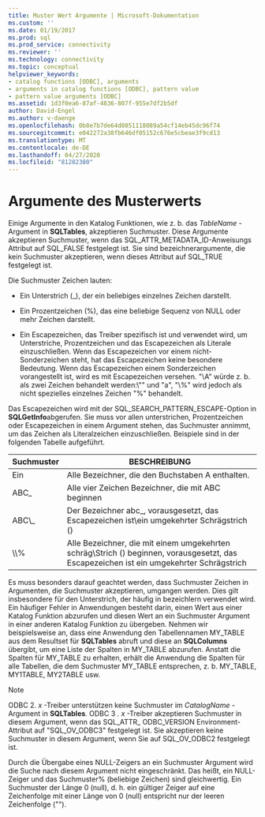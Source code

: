 ```yaml
---
title: Muster Wert Argumente | Microsoft-Dokumentation
ms.custom: ''
ms.date: 01/19/2017
ms.prod: sql
ms.prod_service: connectivity
ms.reviewer: ''
ms.technology: connectivity
ms.topic: conceptual
helpviewer_keywords:
- catalog functions [ODBC], arguments
- arguments in catalog functions [ODBC], pattern value
- pattern value arguments [ODBC]
ms.assetid: 1d3f0ea6-87af-4836-807f-955e7df2b5df
author: David-Engel
ms.author: v-daenge
ms.openlocfilehash: 0b8e7b7de64d8051118089a54cf14eb45dc96f74
ms.sourcegitcommit: e042272a38fb646df05152c676e5cbeae3f9cd13
ms.translationtype: MT
ms.contentlocale: de-DE
ms.lasthandoff: 04/27/2020
ms.locfileid: "81282380"
---
```

# <a name="pattern-value-arguments"></a>Argumente des Musterwerts
Einige Argumente in den Katalog Funktionen, wie z. b. das *TableName* -Argument in **SQLTables**, akzeptieren Suchmuster. Diese Argumente akzeptieren Suchmuster, wenn das SQL_ATTR_METADATA_ID-Anweisungs Attribut auf SQL_FALSE festgelegt ist. Sie sind bezeichnerargumente, die kein Suchmuster akzeptieren, wenn dieses Attribut auf SQL_TRUE festgelegt ist.  
  
 Die Suchmuster Zeichen lauten:  
  
-   Ein Unterstrich (_), der ein beliebiges einzelnes Zeichen darstellt.  
  
-   Ein Prozentzeichen (%), das eine beliebige Sequenz von NULL oder mehr Zeichen darstellt.  
  
-   Ein Escapezeichen, das Treiber spezifisch ist und verwendet wird, um Unterstriche, Prozentzeichen und das Escapezeichen als Literale einzuschließen. Wenn das Escapezeichen vor einem nicht-Sonderzeichen steht, hat das Escapezeichen keine besondere Bedeutung. Wenn das Escapezeichen einem Sonderzeichen vorangestellt ist, wird es mit Escapezeichen versehen. "\A" würde z. b. als zwei Zeichen behandelt werden:\\"" und "a", "\\%" wird jedoch als nicht spezielles einzelnes Zeichen "%" behandelt.  
  
 Das Escapezeichen wird mit der SQL_SEARCH_PATTERN_ESCAPE-Option in **SQLGetInfo**abgerufen. Sie muss vor allen unterstrichen, Prozentzeichen oder Escapezeichen in einem Argument stehen, das Suchmuster annimmt, um das Zeichen als Literalzeichen einzuschließen. Beispiele sind in der folgenden Tabelle aufgeführt.  
  
|Suchmuster|BESCHREIBUNG|  
|--------------------|-----------------|  
|Ein|Alle Bezeichner, die den Buchstaben A enthalten.|  
|ABC_|Alle vier Zeichen Bezeichner, die mit ABC beginnen|  
|ABC\\_|Der Bezeichner abc_, vorausgesetzt, das Escapezeichen ist\\ein umgekehrter Schrägstrich ()|  
|\\\\%|Alle Bezeichner, die mit einem umgekehrten schräg\\Strich () beginnen, vorausgesetzt, das Escapezeichen ist ein umgekehrter Schrägstrich|  
  
 Es muss besonders darauf geachtet werden, dass Suchmuster Zeichen in Argumenten, die Suchmuster akzeptieren, umgangen werden. Dies gilt insbesondere für den Unterstrich, der häufig in bezeichlern verwendet wird. Ein häufiger Fehler in Anwendungen besteht darin, einen Wert aus einer Katalog Funktion abzurufen und diesen Wert an ein Suchmuster Argument in einer anderen Katalog Funktion zu übergeben. Nehmen wir beispielsweise an, dass eine Anwendung den Tabellennamen MY_TABLE aus dem Resultset für **SQLTables** abruft und diese an **SQLColumns** übergibt, um eine Liste der Spalten in MY_TABLE abzurufen. Anstatt die Spalten für MY_TABLE zu erhalten, erhält die Anwendung die Spalten für alle Tabellen, die dem Suchmuster MY_TABLE entsprechen, z. b. MY_TABLE, MY1TABLE, MY2TABLE usw.  
  
> [!NOTE]
>  ODBC 2. *x* -Treiber unterstützen keine Suchmuster im *CatalogName* -Argument in **SQLTables**. ODBC 3 *. x* -Treiber akzeptieren Suchmuster in diesem Argument, wenn das SQL_ATTR_ ODBC_VERSION Environment-Attribut auf "SQL_OV_ODBC3" festgelegt ist. Sie akzeptieren keine Suchmuster in diesem Argument, wenn Sie auf SQL_OV_ODBC2 festgelegt ist.  
  
 Durch die Übergabe eines NULL-Zeigers an ein Suchmuster Argument wird die Suche nach diesem Argument nicht eingeschränkt. Das heißt, ein NULL-Zeiger und das Suchmuster% (beliebige Zeichen) sind gleichwertig. Ein Suchmuster der Länge 0 (null), d. h. ein gültiger Zeiger auf eine Zeichenfolge mit einer Länge von 0 (null) entspricht nur der leeren Zeichenfolge ("").
